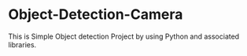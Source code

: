 # Object-Detection-Camera
This is Simple Object detection Project by using Python and associated libraries.
